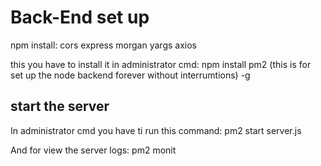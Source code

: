 # Back-End set up

npm install:
    cors
    express
    morgan
    yargs
    axios


this you have to install it in administrator cmd:
npm install pm2 (this is for set up the node backend forever without interrumtions) -g

## start the server
In administrator cmd you have ti run this command:
    pm2 start server.js

And for view the server logs:
    pm2 monit